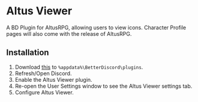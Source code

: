 # Altus Viewer

A BD Plugin for AltusRPG, allowing users to view icons. Character Profile pages will also come with the release of AltusRPG.

## Installation

1. Download <a href="https://raw.githubusercontent.com/Natsulus/AltusViewer/gh-pages/altus/AltusViewer.js">this</a> to `%appdata%\BetterDiscord\plugins`.
2. Refresh/Open Discord.
3. Enable the Altus Viewer plugin.
4. Re-open the User Settings window to see the Altus Viewer settings tab.
5. Configure Altus Viewer.